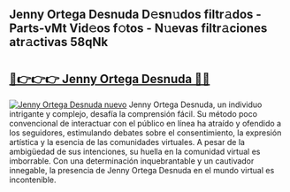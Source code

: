 ## Jenny Ortega Desnuda D𝚎sn𝚞dos filtr𝚊dos - Parts-vMt Vid𝚎os f𝚘tos - N𝚞evas filtr𝚊ciones atr𝚊ctivas 58qNk

# <h2><a href="http://mb5bq9q.tromn.icu/?c=Jenny+Ortega+Desnuda">🔗👉👉👉 Jenny Ortega Desnuda 🔗🔗</a></h2>

[![Jenny Ortega Desnuda nuevo](https://i.imgur.com/pEAQMta.gif)](http://mb5bq9q.tromn.icu/?c=Jenny+Ortega+Desnuda)
Jenny Ortega Desnuda, un individuo intrigante y complejo, desafía la comprensión fácil. Su método poco convencional de interactuar con el público en línea ha atraído y ofendido a los seguidores, estimulando debates sobre el consentimiento, la expresión artística y la esencia de las comunidades virtuales. A pesar de la ambigüedad de sus intenciones, su huella en la comunidad virtual es imborrable. Con una determinación inquebrantable y un cautivador innegable, la presencia de Jenny Ortega Desnuda en el mundo virtual es incontenible.
